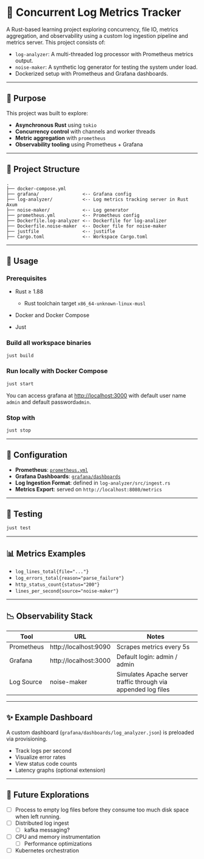 # 🧵 Concurrent Log Metrics Tracker

A Rust-based learning project exploring concurrency, file IO, metrics aggregation, and observability using a custom log ingestion pipeline and metrics server. This project consists of:

- `log-analyzer`: A multi-threaded log processor with Prometheus metrics output.
- `noise-maker`: A synthetic log generator for testing the system under load.
- Dockerized setup with Prometheus and Grafana dashboards.

---

## 🧠 Purpose

This project was built to explore:

- **Asynchronous Rust** using `tokio`
- **Concurrency control** with channels and worker threads
- **Metric aggregation** with `prometheus`
- **Observability tooling** using Prometheus + Grafana

---

## 📁 Project Structure

```text
.
├── docker-compose.yml
├── grafana/                <-- Grafana config
├── log-analyzer/           <-- Log metrics tracking server in Rust Axum
├── noise-maker/            <-- Log generator
├── prometheus.yml          <-- Prometheus config
├── Dockerfile.log-analyzer <-- Dockerfile for log-analizer
├── Dockerfile.noise-maker  <-- Docker file for noise-maker
├── justfile                <-- justifle
├── Cargo.toml              <-- Workspace Cargo.toml
```

---

## 🚀 Usage

### Prerequisites

- Rust ≥ 1.88
  - Rust toolchain target `x86_64-unknown-linux-musl`

- Docker and Docker Compose
- Just

### Build all workspace binaries

```bash
just build
```

### Run locally with Docker Compose

```bash
just start
```

You can access grafana at [http://localhost:3000](http://localhost:3000) with default user name `admin` and default password`admin`.

### Stop with

```bash
just stop
```

---

## 🔧 Configuration

- **Prometheus**: [`prometheus.yml`](./prometheus.yml)
- **Grafana Dashboards**: [`grafana/dashboards`](./grafana/dashboards)
- **Log Ingestion Format**: defined in `log-analyzer/src/ingest.rs`
- **Metrics Export**: served on `http://localhost:8080/metrics`

---

## 🧪 Testing

```bash
just test
```

---

## 📊 Metrics Examples

- `log_lines_total{file="..."}`
- `log_errors_total{reason="parse_failure"}`
- `http_status_count{status="200"}`
- `lines_per_second{source="noise-maker"}`

---

## 📉 Observability Stack

| Tool       | URL                   | Notes                                                        |
| ---------- | --------------------- | ------------------------------------------------------------ |
| Prometheus | http://localhost:9090 | Scrapes metrics every 5s                                     |
| Grafana    | http://localhost:3000 | Default login: admin / admin                                 |
| Log Source | noise-maker           | Simulates Apache server traffic through via appended log files |

---

## ✨ Example Dashboard

A custom dashboard (`grafana/dashboards/log_analyzer.json`) is preloaded via provisioning.

- Track logs per second
- Visualize error rates
- View status code counts
- Latency graphs (optional extension)

---

## 🔮 Future Explorations

- [ ] Process to empty log files before they consume too much disk space when left running.
- [ ] Distributed log ingest
  - [ ] kafka messaging?
- [ ] CPU and memory instrumentation
  - [ ] Performance optimizations
- [ ] Kubernetes orchestration
